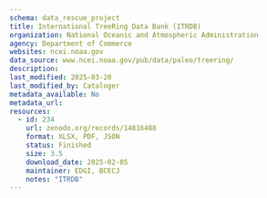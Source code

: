 ```yaml
---
schema: data_rescue_project 
title: International TreeRing Data Bank (ITRDB)
organization: National Oceanic and Atmospheric Administration
agency: Department of Commerce
websites: ncei.noaa.gov
data_source: www.ncei.noaa.gov/pub/data/paleo/treering/
description: 
last_modified: 2025-03-20
last_modified_by: Cataloger
metadata_available: No
metadata_url: 
resources:
  - id: 234
    url: zenodo.org/records/14816488
    format: XLSX, PDF, JSON
    status: Finished
    size: 3.5
    download_date: 2025-02-05
    maintainer: EDGI, BCECJ
    notes: "ITRDB"
---
```

